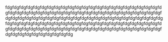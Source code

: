 fdgfdgfdgfdgfdgfdgfdgfdgfdgfdgfdgfdgfdgfdgfdgfdgfdgfdgfdgfdgfdgfdgfdgfdgfdgfdgfdgfdgfdgfdgfdgfdgfdgfdgfdgfdgfdgfdgfdgfdgfdgfdgfdgfdgfdgfdgfdgfdgfdgfdgfdgfdgfdgfdgfdgfdgfdgfdgfdgfdgfdgfdgfdgfdgfdgfdgfdgfdgfdgfdgfdgfdgfdgfdgfdgfdgfdgfdgfdgfdgfdgfdgfdgfdgfdgfdgfdgfdgfdgfdgfdgfdgfdgfdgfdgfdgfdgfdgfdgfdgfdgfdgfdgfdgfdgfdgfdgfdgfdgfdgfdgfdgfdgfdgfdgfdgfdgfdgfdgfdgfdgfdgfdg
